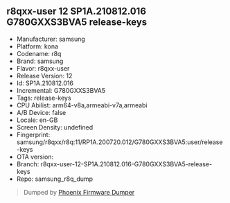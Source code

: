 ## r8qxx-user 12 SP1A.210812.016 G780GXXS3BVA5 release-keys
- Manufacturer: samsung
- Platform: kona
- Codename: r8q
- Brand: samsung
- Flavor: r8qxx-user
- Release Version: 12
- Id: SP1A.210812.016
- Incremental: G780GXXS3BVA5
- Tags: release-keys
- CPU Abilist: arm64-v8a,armeabi-v7a,armeabi
- A/B Device: false
- Locale: en-GB
- Screen Density: undefined
- Fingerprint: samsung/r8qxx/r8q:11/RP1A.200720.012/G780GXXS3BVA5:user/release-keys
- OTA version: 
- Branch: r8qxx-user-12-SP1A.210812.016-G780GXXS3BVA5-release-keys
- Repo: samsung_r8q_dump


>Dumped by [Phoenix Firmware Dumper](https://github.com/DroidDumps/phoenix_firmware_dumper)
